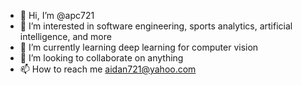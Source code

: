 - 👋 Hi, I’m @apc721
- 👀 I’m interested in software engineering, sports analytics, artificial intelligence, and more
- 🌱 I’m currently learning deep learning for computer vision
- 💞️ I’m looking to collaborate on anything
- 📫 How to reach me aidan721@yahoo.com

<!---
apc721/apc721 is a ✨ special ✨ repository because its `README.md` (this file) appears on your GitHub profile.
You can click the Preview link to take a look at your changes.
--->
